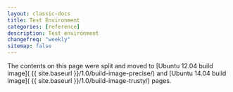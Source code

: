 ```yaml
---
layout: classic-docs
title: Test Environment
categories: [reference]
description: Test environment
changefreq: "weekly"
sitemap: false
---
```


The contents on this page were split and moved to [Ubuntu 12.04 build image]( {{ site.baseurl }}/1.0/build-image-precise/) and [Ubuntu 14.04 build image]( {{ site.baseurl }}/1.0/build-image-trusty/) pages.
